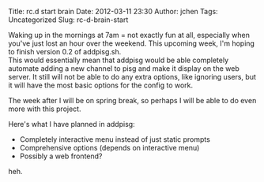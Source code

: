 Title: rc.d start brain
Date: 2012-03-11 23:30
Author: jchen
Tags: Uncategorized
Slug: rc-d-brain-start

Waking up in the mornings at 7am = not exactly fun at all, especially
when you've just lost an hour over the weekend. This upcoming week, I'm
hoping to finish version 0.2 of addpisg.sh.  
This would essentially mean that addpisg would be able completely
automate adding a new channel to pisg and make it display on the web
server. It still will not be able to do any extra options, like ignoring
users, but it will have the most basic options for the config to work.

The week after I will be on spring break, so perhaps I will be able to
do even more with this project.

Here's what I have planned in addpisg:

-   Completely interactive menu instead of just static prompts
-   Comprehensive options (depends on interactive menu)
-   Possibly a web frontend?

heh.

